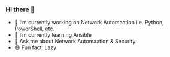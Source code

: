 ### Hi there 👋

<!--
**LoverBotLab/LoverBotLab** is a ✨ _special_ ✨ repository because its `README.md` (this file) appears on your GitHub profile.

Here are some ideas to get you started:
- 🤔 I’m looking for help with ...

-->
- 🔭 I’m currently working on Network Automaation i.e. Python, PowerShell, etc.
- 🌱 I’m currently learning Ansible
- 💬 Ask me about Network Automaation & Security.
- 😄 Fun fact: Lazy
